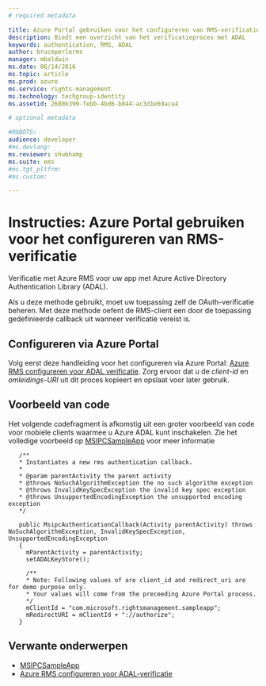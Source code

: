 ```yaml
---
# required metadata

title: Azure Portal gebruiken voor het configureren van RMS-verificatie | Azure RMS
description: Biedt een overzicht van het verificatieproces met ADAL
keywords: authentication, RMS, ADAL
author: bruceperlerms
manager: mbaldwin
ms.date: 06/14/2016
ms.topic: article
ms.prod: azure
ms.service: rights-management
ms.technology: techgroup-identity
ms.assetid: 2680b399-febb-4bd6-b844-ac3d1e69aca4

# optional metadata

#ROBOTS:
audience: developer
#ms.devlang:
ms.reviewer: shubhamp
ms.suite: ems
#ms.tgt_pltfrm:
#ms.custom:

---
```


# Instructies: Azure Portal gebruiken voor het configureren van RMS-verificatie

Verificatie met Azure RMS voor uw app met Azure Active Directory Authentication Library (ADAL).

Als u deze methode gebruikt, moet uw toepassing zelf de OAuth-verificatie beheren. Met deze methode oefent de RMS-client een door de toepassing gedefinieerde callback uit wanneer verificatie vereist is.

## Configureren via Azure Portal
Volg eerst deze handleiding voor het configureren via Azure Portal: [Azure RMS configureren voor ADAL verificatie](adal-auth.md). Zorg ervoor dat u de *client-id* en *omleidings-URI* uit dit proces kopieert en opslaat voor later gebruik.

## Voorbeeld van code
Het volgende codefragment is afkomstig uit een groter voorbeeld van code voor mobiele clients waarmee u Azure ADAL kunt inschakelen. Zie het volledige voorbeeld op [MSIPCSampleApp](https://github.com/AzureAD/rms-sdk-ui-for-android/tree/master/samples/MsipcSampleApp) voor meer informatie

       /**
       * Instantiates a new rms authentication callback.
       *
       * @param parentActivity the parent activity
       * @throws NoSuchAlgorithmException the no such algorithm exception
       * @throws InvalidKeySpecException the invalid key spec exception
       * @throws UnsupportedEncodingException the unsupported encoding exception
       */

       public MsipcAuthenticationCallback(Activity parentActivity) throws NoSuchAlgorithmException, InvalidKeySpecException, UnsupportedEncodingException
       {
         mParentActivity = parentActivity;
         setADALKeyStore();

         /**
         * Note: Following values of are client_id and redirect_uri are for demo purpose only.
         * Your values will come from the preceeding Azure Portal process.
         */
         mClientId = "com.microsoft.rightsmanagement.sampleapp";
         mRedirectURI = mClientId + "://authorize";
       }


## Verwante onderwerpen

- [MSIPCSampleApp](https://github.com/AzureAD/rms-sdk-ui-for-android/tree/master/samples/MsipcSampleApp)
- [Azure RMS configureren voor ADAL-verificatie](adal-auth.md)


<!--HONumber=Jun16_HO2-->


